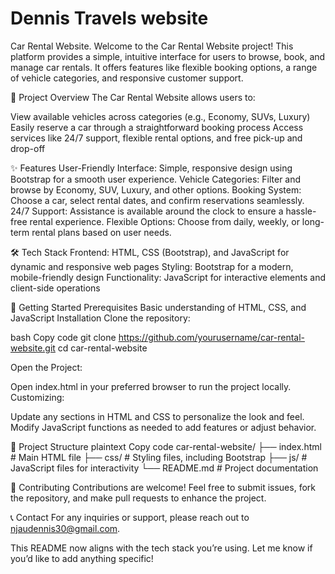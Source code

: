 # Dennis Travels website
Car Rental Website.
Welcome to the Car Rental Website project! This platform provides a simple, intuitive interface for users to browse, book, and manage car rentals. It offers features like flexible booking options, a range of vehicle categories, and responsive customer support.

🚗 Project Overview
The Car Rental Website allows users to:

View available vehicles across categories (e.g., Economy, SUVs, Luxury)
Easily reserve a car through a straightforward booking process
Access services like 24/7 support, flexible rental options, and free pick-up and drop-off

✨ Features
User-Friendly Interface: Simple, responsive design using Bootstrap for a smooth user experience.
Vehicle Categories: Filter and browse by Economy, SUV, Luxury, and other options.
Booking System: Choose a car, select rental dates, and confirm reservations seamlessly.
24/7 Support: Assistance is available around the clock to ensure a hassle-free rental experience.
Flexible Options: Choose from daily, weekly, or long-term rental plans based on user needs.

🛠️ Tech Stack
Frontend: HTML, CSS (Bootstrap), and JavaScript for dynamic and responsive web pages
Styling: Bootstrap for a modern, mobile-friendly design
Functionality: JavaScript for interactive elements and client-side operations

🚀 Getting Started
Prerequisites
Basic understanding of HTML, CSS, and JavaScript
Installation
Clone the repository:

bash
Copy code
git clone https://github.com/yourusername/car-rental-website.git
cd car-rental-website

Open the Project:

Open index.html in your preferred browser to run the project locally.
Customizing:

Update any sections in HTML and CSS to personalize the look and feel.
Modify JavaScript functions as needed to add features or adjust behavior.

📂 Project Structure
plaintext
Copy code
car-rental-website/
├── index.html          # Main HTML file
├── css/                # Styling files, including Bootstrap
├── js/                 # JavaScript files for interactivity
└── README.md           # Project documentation

🤝 Contributing
Contributions are welcome! Feel free to submit issues, fork the repository, and make pull requests to enhance the project.

📞 Contact
For any inquiries or support, please reach out to njaudennis30@gmail.com.

This README now aligns with the tech stack you’re using. Let me know if you’d like to add anything specific!
